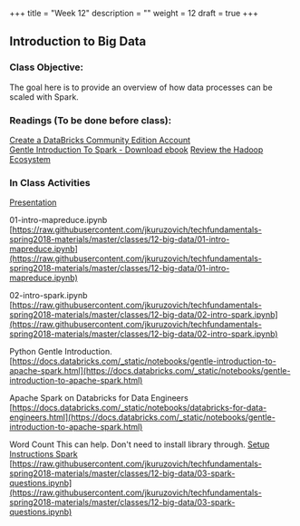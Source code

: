 +++
title = "Week 12"
description = ""
weight = 12
draft = true
+++

## Introduction to Big Data

### Class Objective:
The goal here is to provide an overview of how data processes can be scaled with Spark.

### Readings (To be done before class):
[Create a DataBricks Community Edition Account](https://databricks.com) <br>
[Gentle Introduction To Spark - Download ebook](http://go.databricks.com/gentle-intro-spark)
[Review the Hadoop Ecosystem](http://hadoop.apache.org)

### In Class Activities
[Presentation](https://www.dropbox.com/s/df4va3kpi521xa2/12_big_data.pptx?dl=0)

01-intro-mapreduce.ipynb
[https://raw.githubusercontent.com/jkuruzovich/techfundamentals-spring2018-materials/master/classes/12-big-data/01-intro-mapreduce.ipynb](https://raw.githubusercontent.com/jkuruzovich/techfundamentals-spring2018-materials/master/classes/12-big-data/01-intro-mapreduce.ipynb)

02-intro-spark.ipynb
[https://raw.githubusercontent.com/jkuruzovich/techfundamentals-spring2018-materials/master/classes/12-big-data/02-intro-spark.ipynb](https://raw.githubusercontent.com/jkuruzovich/techfundamentals-spring2018-materials/master/classes/12-big-data/02-intro-spark.ipynb)

Python Gentle Introduction.
[https://docs.databricks.com/_static/notebooks/gentle-introduction-to-apache-spark.html](https://docs.databricks.com/_static/notebooks/gentle-introduction-to-apache-spark.html)

Apache Spark on Databricks for Data Engineers
[https://docs.databricks.com/_static/notebooks/databricks-for-data-engineers.html](https://docs.databricks.com/_static/notebooks/gentle-introduction-to-apache-spark.html)

Word Count
This can help. Don't need to install library through.
[Setup Instructions Spark](https://www.youtube.com/watch?v=UekrdX_klgk)
[https://raw.githubusercontent.com/jkuruzovich/techfundamentals-spring2018-materials/master/classes/12-big-data/03-spark-questions.ipynb](https://raw.githubusercontent.com/jkuruzovich/techfundamentals-spring2018-materials/master/classes/12-big-data/03-spark-questions.ipynb)
